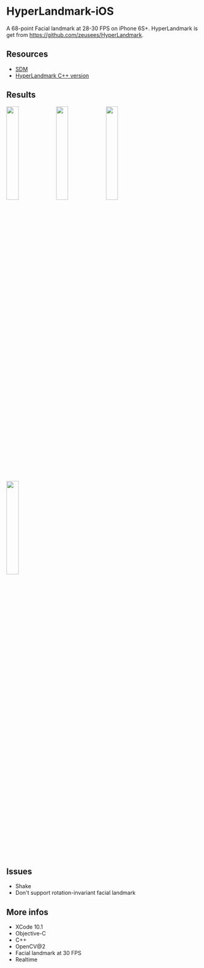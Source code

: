 # HyperLandmark-iOS

A 68-point Facial landmark at 28-30 FPS on iPhone 6S+. HyperLandmark is get from https://github.com/zeusees/HyperLandmark.

## Resources
- [SDM](https://github.com/chengzhengxin/sdm)
- [HyperLandmark C++ version](https://github.com/zeusees/HyperLandmark/tree/master/Prj-Win)

## Results
<img src="https://github.com/elhoangvu/HyperLandmark-iOS/blob/master/Results/IMG_1636.PNG" width="25%">
<img src="https://github.com/elhoangvu/HyperLandmark-iOS/blob/master/Results/IMG_1637.PNG" width="25%">
<img src="https://github.com/elhoangvu/HyperLandmark-iOS/blob/master/Results/IMG_1638.PNG" width="25%">
<img src="https://github.com/elhoangvu/HyperLandmark-iOS/blob/master/Results/IMG_1639.PNG" width="25%">

## Issues
- Shake
- Don't support rotation-invariant facial landmark

## More infos
- XCode 10.1
- Objective-C
- C++
- OpenCV@2
- Facial landmark at 30 FPS
- Realtime
